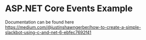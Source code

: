 ﻿# ASP.NET Core Events Example

Documentation can be found here https://medium.com/@justinshawngerber/how-to-create-a-simple-slackbot-using-c-and-net-6-ebfec7692f41
